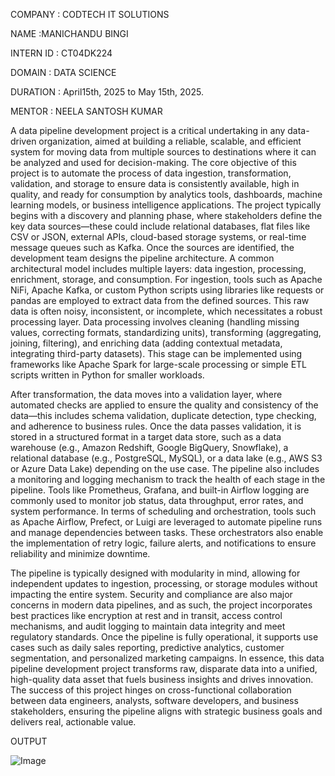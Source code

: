 COMPANY : CODTECH IT SOLUTIONS

NAME :MANICHANDU BINGI

INTERN ID : CT04DK224

DOMAIN : DATA SCIENCE

DURATION :  April15th, 2025 to May 15th, 2025.   

MENTOR : NEELA SANTOSH KUMAR

A data pipeline development project is a critical undertaking in any data-driven organization, aimed at building a reliable, scalable, and efficient system for moving data from multiple sources to destinations where it can be analyzed and used for decision-making. The core objective of this project is to automate the process of data ingestion, transformation, validation, and storage to ensure data is consistently available, high in quality, and ready for consumption by analytics tools, dashboards, machine learning models, or business intelligence applications. The project typically begins with a discovery and planning phase, where stakeholders define the key data sources—these could include relational databases, flat files like CSV or JSON, external APIs, cloud-based storage systems, or real-time message queues such as Kafka. Once the sources are identified, the development team designs the pipeline architecture. A common architectural model includes multiple layers: data ingestion, processing, enrichment, storage, and consumption. For ingestion, tools such as Apache NiFi, Apache Kafka, or custom Python scripts using libraries like requests or pandas are employed to extract data from the defined sources. This raw data is often noisy, inconsistent, or incomplete, which necessitates a robust processing layer. Data processing involves cleaning (handling missing values, correcting formats, standardizing units), transforming (aggregating, joining, filtering), and enriching data (adding contextual metadata, integrating third-party datasets). This stage can be implemented using frameworks like Apache Spark for large-scale processing or simple ETL scripts written in Python for smaller workloads.

After transformation, the data moves into a validation layer, where automated checks are applied to ensure the quality and consistency of the data—this includes schema validation, duplicate detection, type checking, and adherence to business rules. Once the data passes validation, it is stored in a structured format in a target data store, such as a data warehouse (e.g., Amazon Redshift, Google BigQuery, Snowflake), a relational database (e.g., PostgreSQL, MySQL), or a data lake (e.g., AWS S3 or Azure Data Lake) depending on the use case. The pipeline also includes a monitoring and logging mechanism to track the health of each stage in the pipeline. Tools like Prometheus, Grafana, and built-in Airflow logging are commonly used to monitor job status, data throughput, error rates, and system performance. In terms of scheduling and orchestration, tools such as Apache Airflow, Prefect, or Luigi are leveraged to automate pipeline runs and manage dependencies between tasks. These orchestrators also enable the implementation of retry logic, failure alerts, and notifications to ensure reliability and minimize downtime.

The pipeline is typically designed with modularity in mind, allowing for independent updates to ingestion, processing, or storage modules without impacting the entire system. Security and compliance are also major concerns in modern data pipelines, and as such, the project incorporates best practices like encryption at rest and in transit, access control mechanisms, and audit logging to maintain data integrity and meet regulatory standards. Once the pipeline is fully operational, it supports use cases such as daily sales reporting, predictive analytics, customer segmentation, and personalized marketing campaigns. In essence, this data pipeline development project transforms raw, disparate data into a unified, high-quality data asset that fuels business insights and drives innovation. The success of this project hinges on cross-functional collaboration between data engineers, analysts, software developers, and business stakeholders, ensuring the pipeline aligns with strategic business goals and delivers real, actionable value.

OUTPUT

![Image](https://github.com/user-attachments/assets/b0126438-9464-418e-bbfc-17d041d07660)

